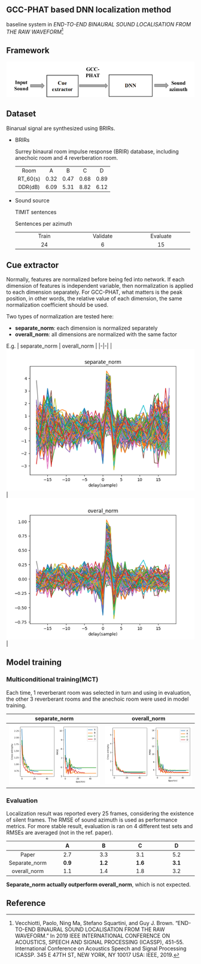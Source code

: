 ## GCC-PHAT based DNN localization method
baseline system in *END-TO-END BINAURAL SOUND LOCALISATION FROM THE RAW WAVEFORM*[^Vecchiotti_2019]

## Framework

<img src='images/model/framework-gcc-phat.png'>

## Dataset
  Binarual signal are synthesized using BRIRs.

  - BRIRs

    Surrey binaural room impulse response (BRIR) database, including anechoic room and 4 reverberation room.
    <table style='text-align:center'>
    <tr>
      <td>Room</td> <td>A</td> <td>B</td> <td>C</td> <td>D</td>
    </tr>
    <tr>
      <td>RT_60(s)</td> <td>0.32</td> <td>0.47</td> <td>0.68</td> <td>0.89</td>
    </tr>
    <tr>
      <td>DDR(dB)</td> <td>6.09</td> <td>5.31</td> <td>8.82</td> <td>6.12</td>
    </tr>
    </table>

  - Sound source

    TIMIT sentences

    Sentences per azimuth
    <table style='text-align:center'>
    <col width=15%>
    <col width=15%>
    <col width=15%>
      <tr>
        <td>Train</td> <td>Validate</td> <td>Evaluate</td>
      </tr>
      <tr>
        <td>24</td> <td>6</td> <td>15</td>
      </tr>
    </table>

## Cue extractor

  Normally, features are normalized before being fed into network.  If each dimension of features is independent variable, then normalization is applied to each dimension separately. For GCC-PHAT, what matters is the peak position, in other words, the relative value of each dimension, the same normalization coefficient should be used.

  Two types of normalization are tested here:
  -  **separate_norm**: each dimension is normalized separately
  -  **overall_norm**: all dimensions are normalized with the same factor

  E.g.
  | separate_norm  | overall_norm |
  |-|-|
  | <img src='images/dataset/separate_norm_example.png'> | <img src='images/dataset/overall_norm_example.png'> |

## Model training

### Multiconditional training(MCT)

  Each time, 1 reverberant room was selected in turn and using in evaluation, the other 3 reverberant rooms and the anechoic room were used in model training.
  <table>
    <tr>
      <th>separate_norm</th> <th>overall_norm</th>
    </tr>
    <tr>
      <th> <img src='images/training/train_process_mct_37dnorm.png'> </th> <th> <img src='images/training/train_process_mct_1dnorm.png'> </th>
    </tr>
  </table>


### Evaluation

  Localization result was reported every 25 frames, considering the existence of silent frames. The RMSE of sound azimuth is used as performance metrics. For more stable result, evaluation is ran on 4 different test sets and RMSEs are averaged (not in the ref. paper).

   <div align=center>
    <table style="text-align:center">
      <col width=20%>
      <col width=20%>
      <col width=20%>
      <col width=20%>
      <col width=20%>
      <thead>
        <tr>
          <th></th>
          <th>A</th>
          <th>B</th>
          <th>C</th>
          <th>D</th>
        </tr>
      </thead>
    <tbody>
      <tr>
        <td> Paper </td><td>2.7</td><td>3.3</td><td>3.1</td><td>5.2</td>
      </tr>
      <tr>
        <td>Separate_norm</td><td><strong>0.9</strong></td><td><strong>1.2</strong></td><td><strong>1.6</strong></td><td><strong>3.1</strong></td>
      </tr>
      <tr>
        <td>overall_norm</td><td>1.1</td><td>1.4</td><td>1.8</td><td>3.2</td>
      </tr>
    </tbody>
    </table>
    </div>

  **Separate_norm actually outperform overall_norm**, which is not expected.

## Reference
[^Vecchiotti_2019]: Vecchiotti, Paolo, Ning Ma, Stefano Squartini, and Guy J. Brown. “END-TO-END BINAURAL SOUND LOCALISATION FROM THE RAW WAVEFORM.” In 2019 IEEE INTERNATIONAL CONFERENCE ON ACOUSTICS, SPEECH AND SIGNAL PROCESSING (ICASSP), 451–55. International Conference on Acoustics Speech and Signal Processing ICASSP. 345 E 47TH ST, NEW YORK, NY 10017 USA: IEEE, 2019.
